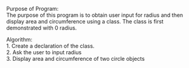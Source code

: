 Purpose of Program:																				
		The purpose of this program is to obtain user input for radius and then display area and circumference using a class. The class is first demonstrated with 0 radius.       
																							        
Algorithm:																						
			1. Create a declaration of the class.                                                    
			2. Ask the user to input radius                                                             
			3. Display area and circumference of two circle objects  
